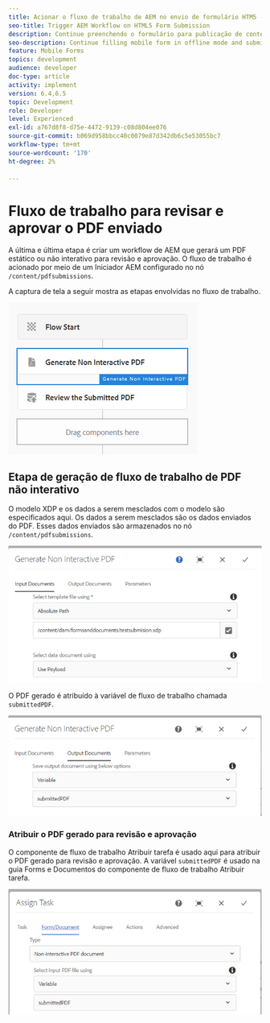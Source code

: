 ```yaml
---
title: Acionar o fluxo de trabalho de AEM no envio de formulário HTM5 - Revisar e aprovar PDF
seo-title: Trigger AEM Workflow on HTML5 Form Submission
description: Continue preenchendo o formulário para publicação de conteúdo para dispositivos móveis no modo offline e envie o formulário para publicação de conteúdo para dispositivos móveis para acionar o fluxo de trabalho do AEM
seo-description: Continue filling mobile form in offline mode and submit mobile form to trigger AEM workflow
feature: Mobile Forms
topics: development
audience: developer
doc-type: article
activity: implement
version: 6.4,6.5
topic: Development
role: Developer
level: Experienced
exl-id: a767d8f8-d75e-4472-9139-c08d804ee076
source-git-commit: b069d958bbcc40c0079e87d342db6c5e53055bc7
workflow-type: tm+mt
source-wordcount: '170'
ht-degree: 2%

---
```


# Fluxo de trabalho para revisar e aprovar o PDF enviado

A última e última etapa é criar um workflow de AEM que gerará um PDF estático ou não interativo para revisão e aprovação. O fluxo de trabalho é acionado por meio de um Iniciador AEM configurado no nó `/content/pdfsubmissions`.

A captura de tela a seguir mostra as etapas envolvidas no fluxo de trabalho.

![fluxo de trabalho](assets/workflow.PNG)

## Etapa de geração de fluxo de trabalho de PDF não interativo

O modelo XDP e os dados a serem mesclados com o modelo são especificados aqui. Os dados a serem mesclados são os dados enviados do PDF. Esses dados enviados são armazenados no nó `/content/pdfsubmissions`.

![fluxo de trabalho](assets/generate-pdf1.PNG)

O PDF gerado é atribuído à variável de fluxo de trabalho chamada `submittedPDF`.

![fluxo de trabalho](assets/generate-pdf2.PNG)

### Atribuir o PDF gerado para revisão e aprovação

O componente de fluxo de trabalho Atribuir tarefa é usado aqui para atribuir o PDF gerado para revisão e aprovação. A variável `submittedPDF` é usado na guia Forms e Documentos do componente de fluxo de trabalho Atribuir tarefa.

![fluxo de trabalho](assets/assign-task.PNG)
